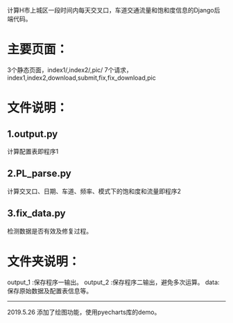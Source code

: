 计算H市上城区一段时间内每天交叉口，车道交通流量和饱和度信息的Django后端代码。

# 主要页面：
3个静态页面，index1/,index2/,pic/
7个请求，index1,index2,download,submit,fix,fix_download,pic

# 文件说明：
## 1.output.py
计算配置表即程序1

## 2.PL_parse.py 
计算交叉口、日期、车道、频率、模式下的饱和度和流量即程序2
## 3.fix_data.py
检测数据是否有效及修复过程。

# 文件夹说明：
output_1 :保存程序一输出。
output_2 :保存程序二输出，避免多次运算。
data: 保存原始数据及配置表信息等。

------------------------------

2019.5.26 添加了绘图功能，使用pyecharts库的demo。
